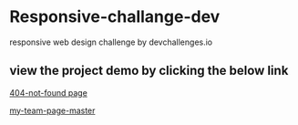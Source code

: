 # Responsive-challange-dev

responsive web design challenge by devchallenges.io

## view the project demo by clicking the below link

[404-not-found page](https://satendra-responsive-devchallange.netlify.app/404-not-found-master/)

[my-team-page-master](https://satendra-responsive-devchallange.netlify.app/my-team-page-master/)
